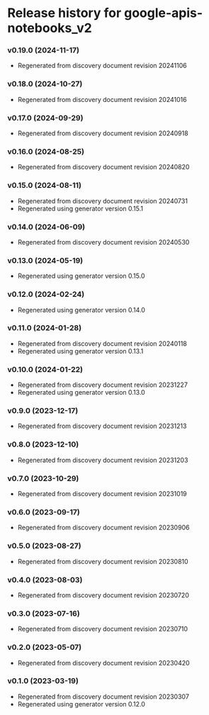 # Release history for google-apis-notebooks_v2

### v0.19.0 (2024-11-17)

* Regenerated from discovery document revision 20241106

### v0.18.0 (2024-10-27)

* Regenerated from discovery document revision 20241016

### v0.17.0 (2024-09-29)

* Regenerated from discovery document revision 20240918

### v0.16.0 (2024-08-25)

* Regenerated from discovery document revision 20240820

### v0.15.0 (2024-08-11)

* Regenerated from discovery document revision 20240731
* Regenerated using generator version 0.15.1

### v0.14.0 (2024-06-09)

* Regenerated from discovery document revision 20240530

### v0.13.0 (2024-05-19)

* Regenerated using generator version 0.15.0

### v0.12.0 (2024-02-24)

* Regenerated using generator version 0.14.0

### v0.11.0 (2024-01-28)

* Regenerated from discovery document revision 20240118
* Regenerated using generator version 0.13.1

### v0.10.0 (2024-01-22)

* Regenerated from discovery document revision 20231227
* Regenerated using generator version 0.13.0

### v0.9.0 (2023-12-17)

* Regenerated from discovery document revision 20231213

### v0.8.0 (2023-12-10)

* Regenerated from discovery document revision 20231203

### v0.7.0 (2023-10-29)

* Regenerated from discovery document revision 20231019

### v0.6.0 (2023-09-17)

* Regenerated from discovery document revision 20230906

### v0.5.0 (2023-08-27)

* Regenerated from discovery document revision 20230810

### v0.4.0 (2023-08-03)

* Regenerated from discovery document revision 20230720

### v0.3.0 (2023-07-16)

* Regenerated from discovery document revision 20230710

### v0.2.0 (2023-05-07)

* Regenerated from discovery document revision 20230420

### v0.1.0 (2023-03-19)

* Regenerated from discovery document revision 20230307
* Regenerated using generator version 0.12.0

